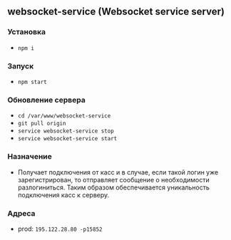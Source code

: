 ## websocket-service (Websocket service server)

### Установка
- `npm i`

### Запуск
- `npm start`

### Обновление сервера
- `cd /var/www/websocket-service`
- `git pull origin`
- `service websocket-service stop`
- `service websocket-service start`

### Назначение
- Получает подключения от касс и в случае, если такой логин уже зарегистрирован, то отправляет сообщение о необходимости разлогиниться. Таким образом обеспечивается уникальность подключения касс к серверу.

### Адреса
- prod: `195.122.28.80 -p15852`
